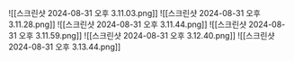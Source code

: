 ![[스크린샷 2024-08-31 오후 3.11.03.png]]
![[스크린샷 2024-08-31 오후 3.11.28.png]]
![[스크린샷 2024-08-31 오후 3.11.44.png]]
![[스크린샷 2024-08-31 오후 3.11.59.png]]
![[스크린샷 2024-08-31 오후 3.12.40.png]]
![[스크린샷 2024-08-31 오후 3.13.44.png]]




